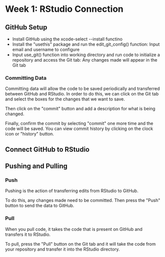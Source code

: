 # Week 1: RStudio Connection

## GitHub Setup
- Install GitHub using the xcode-select --install functino
- Install the "usethis" package and run the edit_git_config() function: Input email and username to configure
- Input use_git() function into working directory and run code to initialize a repository and access the Git tab: Any changes made will appear in the Git tab
### Committing Data
Committing data will allow the code to be saved periodically and transferred between GitHub and RStudio. In order to do this, we can click on the Git tab and select the boxes for the changes that we want to save. 

Then click on the "commit" button and add a description for what is being changed. 

Finally, confirm the commit by selecting "commit" one more time and the code will be saved. You can view commit history by clicking on the clock icon or "history" button. 

## Connect GitHub to RStudio

## Pushing and Pulling
### Push
Pushing is the action of transferring edits from RStudio to GitHub. 

To do this, any changes made need to be committed. Then press the "Push" button to send the data to GitHub.

### Pull
When you pull code, it takes the code that is present on GitHub and transfers it to RStudio.

To pull, press the "Pull" button on the Git tab and it will take the code from your repository and transfer it into the RStudio directory. 


